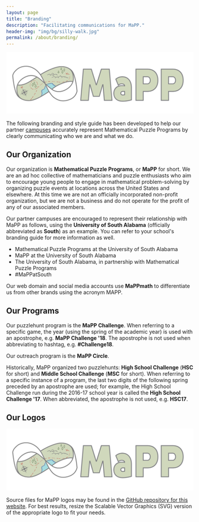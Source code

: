 ```yaml
---
layout: page
title: "Branding"
description: "Facilitating communications for MaPP."
header-img: "img/bg/silly-walk.jpg"
permalink: /about/branding/
---
```


![MaPP logo](/img/logo/banner_color.svg)

The following branding and style guide has been developed to help our
partner [campuses](/campuses/) accurately represent Mathematical Puzzle
Programs by clearly communicating who we are and what we do.

## Our Organization

Our organization is **Mathematical Puzzle Programs**, or **MaPP** for
short. We are an ad hoc collective of mathematicians and puzzle enthusiasts
who aim to encourage young people to engage in mathematical problem-solving
by organizing puzzle events at locations across the United States and
elsewhere. At this time we are not an officially incorporated non-profit
organization, but we are not a business and do not operate for the profit
of any of our associated members.

Our partner campuses are encouraged to represent their relationship
with MaPP as follows, using the **University of South Alabama** (officially
abbreviated as **South**) as an example. You can refer
to your school's branding guide for more information as well.

- Mathematical Puzzle Programs at the University of South Alabama
- MaPP at the University of South Alabama
- The University of South Alabama,
  in partnership with Mathematical Puzzle Programs
- #MaPPatSouth

Our web domain and social media accounts use **MaPPmath** to
differentiate us from other brands using the acronym MAPP.

## Our Programs

Our puzzlehunt program is the **MaPP Challenge**. When referring to a specific
game, the year (using the spring of the academic year) is used with an
apostrophe, e.g. **MaPP Challenge '18**. The apostrophe is not used when
abbreviating to hashtag, e.g. **#Challenge18**.

Our outreach program is the **MaPP Circle**.

Historically, MaPP organized two puzzlehunts: **High School Challenge**
(**HSC** for short) and **Middle School Challenge** (**MSC** for short).
When referring to a specific instance
of a program, the last two digits of the following spring preceded by
an apostrophe are used;
for example, the High School Challenge run during the 2016-17 school
year is called the **High School Challenge '17**. When abbreviated,
the apostrophe is not used, e.g. **HSC17**.

## Our Logos

![MaPP logo](/img/logo/banner_color.svg)

Source files for MaPP logos may be found in the
[GitHub repository for this website][logo]. For best results, resize the
Scalable Vector Graphics (SVG) version of the appropriate logo to fit your
needs.

[logo]: https://github.com/MaPPmath/mappmath.github.io/tree/master/img/logo
